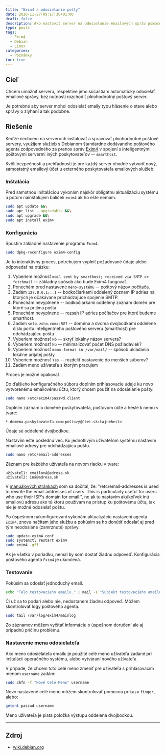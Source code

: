 ```yaml
---
title: "Exim4 a odosielanie pošty"
date: 2020-11-27T09:17:36+01:00
draft: false
description: Ako nastaviť server na odosielanie emailových správ pomocou smarthosts.
type: posts
tags:
  - Exim4
  - Debian
  - Linux
categories:
  - Poznámky
toc: true
---
```


## Cieľ

Chcem umožniť serveru, respektíve jeho súčastiam automaticky odosielať emailové správy, bez nutnosti rozchodiť plnohodnotný poštový server.

Je potrebné aby server mohol odosielať emaily typu hlásenie o stave alebo správy o zlyhaní a tak podobne.

## Riešenie

Keďže nechcem na serveroch inštalovať a spravovať plnohodnotné poštové servery, využijem služieb s Debianom štandardne dodávaného poštového agenta zodpovedného za prenos správ [Exim4](https://www.exim.org/) v spojení s inteligentnými poštovými servermi iných poskytovateľov -- `smarthost`.

Kvôli bezpečnosti a prehľadnosti je pre každý server vhodné vytvoriť nový, samostatný emailový účet u externého poskytovateľa emailových služieb.

### Inštalácia

Pred samotnou inštaláciou vykonám najskôr obligátnu aktualizáciu systému a potom nainštalujem balíček `exim4` ak ho ešte nemám.

```sh
sudo apt update &&\
sudo apt list --upgradable &&\
sudo apt upgrade &&\
sudo apt install exim4
```

### Konfigurácia

Spustím základné nastavenie programu `Exim4`.

```sh
sudo dpkg-reconfigure exim4-config
```

Je to interaktívny proces, potrebujem vyplniť požadované údaje alebo odpovedať na otázku:

1. Vyberiem možnosť `mail sent by smarthost; received via SMTP or fetchmail` -- základný spôsob ako bude Exim4 fungovať.
2. Ponechám pred nastavené `meno-systému` -- poštový názov počítača.
3. Zadám `127.0.0.1;::1` -- bodkočiarkami oddelený zoznam IP adries na ktorých je očakávané prichádzajúce spojenie SMTP.
4. Ponechám nevyplnené -- bodkočiarkami oddelený zoznam domén pre ktoré sa prijíma pošta.
5. Ponechám nevyplnené -- rozsah IP adries počítačov pre ktoré budeme smarthost.
6. Zadám `smtp.zoho.com::587` -- doména a dvoma dvojbodkami oddelené číslo portu inteligentného poštového serveru (smarthost) pre odchádzajúcu poštu
7. Vyberiem možnosť `No` -- skryť lokálny názov servera?
8. Vyberiem možnosť `No` -- minimalizovať počet DNS požiadaviek?
9. Vyberiem možnosť `mbox format in /var/mail/` -- spôsob ukladania lokálne prijatej pošty
10. Vyberiem možnosť `Yes` -- rozdeliť nastavenie do menších súborov?
11. Zadám meno užívateľa s ktorým pracujem

Proces je možné opakovať.

Do ďalšieho konfiguračného súboru doplním prihlasovacie údaje ku novo vytvorenému emailovému účtu, ktorý chcem použiť na odosielanie pošty.

```sh
sudo nano /etc/exim4/passwd.client
```

Doplním záznam o doméne poskytovateľa, poštovom účte a hesle k nemu v tvare:

```
*.doména.poskytovateľa.com:poštový@účet.sk:tajnéheslo
```

Údaje sú oddelené dvojbodkou.

Nastavím ešte poslednú vec. Ku jednotlivým užívateľom systému nastavím emailové adresy pre odchádzajúcu poštu.

```sh
sudo nano /etc/email-addresses
```

Záznam pre každého užívateľa na novom riadku v tvare:

```
užívateľ1: emailová@adresa.sk
užívateľ2: iná@adresa.sk
```

V [manuálových stránkach](https://manpages.debian.org/testing/exim4-config/etc-email-addresses.5.en.html#/etc/email-addresses) som sa dočítal, že: "/etc/email-addresses
is used to rewrite the email addresses of users. This is particularly useful for users who use their ISP's domain for email.", no ak tu nastavím akúkoľvek inú emailovú adresu ako tú ktorú používam na prístup ku poštovému účtu, tak nie je možné odosielať poštu.

Po úspešnom nakonfigurovaní vykonám aktualizáciu nastavení agenta `Exim4`, znovu načítam jeho službu a pokúsim sa ho donútiť odoslať aj pred tým neodoslané (zamrznuté) správy.

```sh
sudo update-exim4.conf
sudo systemctl restart exim4
sudo exim4 -qff
```

Ak je všetko v poriadku, nemal by som dostať žiadnu odpoveď. Konfigurácia poštového agenta `Exim4` je ukončená.

### Testovanie

Pokúsim sa odoslať jednoduchý email.

```sh
echo "Telo testovacieho emailu." | mail -s "Subjekt testovacieho emailu" adresat@posta.com
```

Či už sa to podarí alebo nie, nedostanem žiadnu odpoveď. Môžem skontrolovať logy poštového agenta.

```sh
sudo tail /var/log/exim4/mainlog
```

Zo záznamov môžem vyčítať informáciu o úspešnom doručení ale aj prípadnú príčinu problému.

### Nastavenie mena odosielateľa

Ako meno odosielateľa emailu je použité celé meno užívateľa zadané pri inštalácii operačného systému, alebo vytváraní nového užívateľa.

V prípade, že chcem toto celé meno zmeniť pre užívateľa s prihlasovacím menom `username` zadám:

```sh
sudo chfn -f "Nové Celé Meno" username
```

Novo nastavené celé meno môžem skontrolovať pomocou príkazu `finger`, alebo:

```sh
getent passwd username
```

Meno užívateľa je piata položka výstupu oddelená dvojbodkou.

---

## Zdroj

- [wiki.debian.org](https://wiki.debian.org/Exim4Gmail)
